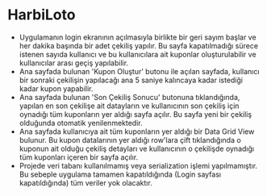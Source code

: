 # HarbiLoto
- Uygulamanın login ekranının açılmasıyla birlikte bir geri sayım başlar ve her dakika başında bir adet çekiliş yapılır. Bu sayfa kapatılmadığı sürece istenen sayıda kullanıcı ve bu kullanıcılara ait kuponlar oluşturulabilir ve kullanıcılar arası geçiş yapılabilir.
- Ana sayfada bulunan 'Kupon Oluştur' butonu ile açılan sayfada, kullanıcı bir sonraki çekilişin yapılacağı ana 5 saniye kalıncaya kadar istediği kadar kupon yapabilir.
- Ana sayfada bulunan 'Son Çekiliş Sonucu' butonuna tıklandığında, yapılan en son çekilişe ait datayların ve kullanıcının son çekiliş için oynadığı tüm kuponların yer aldığı sayfa açılır. Bu sayfa yeni bir çekiliş olduğunda otomatik yenilenmektedir.
- Ana sayfada kullanıcıya ait tüm kuponların yer aldığı bir Data Grid View bulunur. Bu kupon datalarının yer aldığı row'lara çift tıklandığında o kuponun ait olduğu çekiliş detayları ve kullanıcının o çekilişde oynadığı tüm kuponları içeren bir sayfa açılır.
- Projede veri tabanı kullanılmamış veya serialization işlemi yapılmamıştır. Bu sebeple uygulama tamamen kapatıldığında (Login sayfası kapatıldığında) tüm veriler yok olacaktır.

